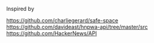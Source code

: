 Inspired by

https://github.com/charliegerard/safe-space
https://github.com/davideast/hnpwa-api/tree/master/src
https://github.com/HackerNews/API

